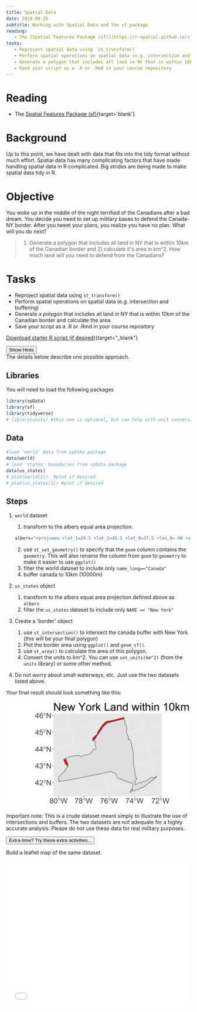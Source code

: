 ```yaml
---
title: Spatial Data
date: 2018-09-25 
subtitle: Working with Spatial Data and the sf package
reading:
   - The [Spatial Features Package (sf)](https://r-spatial.github.io/sf/){target='blank'}
tasks:
   - Reproject spatial data using `st_transform()`
   - Perform spatial operations on spatial data (e.g. intersection and buffering)
   - Generate a polygon that includes all land in NY that is within 10km of the Canadian border and calculate the area
   - Save your script as a .R or .Rmd in your course repository
---
```





# Reading

- The [Spatial Features Package (sf)](https://r-spatial.github.io/sf/){target='blank'}

# Background
Up to this point, we have dealt with data that fits into the tidy format without much effort. Spatial data has many complicating factors that have made handling spatial data in R complicated. Big strides are being made to make spatial data tidy in R. 


# Objective

You woke up in the middle of the night terrified of the Canadians after a bad dream.  You decide you need to set up military bases to defend the Canada-NY border. After you tweet your plans, you realize you have no plan.  What will you do next?

> 1) Generate a polygon that includes all land in NY that is within 10km of the Canadian border and 2) calculate it's area in km^2.  How much land will you need to defend from the Canadians?


# Tasks

- Reproject spatial data using `st_transform()`
- Perform spatial operations on spatial data (e.g. intersection and buffering)
- Generate a polygon that includes all land in NY that is within 10km of the Canadian border and calculate the area
- Save your script as a .R or .Rmd in your course repository

[<i class="fa fa-file-code-o fa-1x" aria-hidden="true"></i> Download starter R script (if desired)](scripts/CS_05_nocomments.R){target="_blank"}


<div class="well">
<button data-toggle="collapse" class="btn btn-primary btn-sm round" data-target="#demo1">Show Hints</button>
<div id="demo1" class="collapse">
The details below describe one possible approach.

## Libraries
You will need to load the following packages

```r
library(spData)
library(sf)
library(tidyverse)
# library(units) #this one is optional, but can help with unit conversions.
```

## Data

```r
#load 'world' data from spData package
data(world)  
# load 'states' boundaries from spData package
data(us_states)
# plot(world[1])  #plot if desired
# plot(us_states[1]) #plot if desired
```

## Steps
1. `world` dataset
    1. transform to the albers equal area projection:
    
    ```r
    albers="+proj=aea +lat_1=29.5 +lat_2=45.5 +lat_0=37.5 +lon_0=-96 +x_0=0 +y_0=0 +ellps=GRS80 +datum=NAD83 +units=m +no_defs"
    ```
    2. use `st_set_geometry()` to specify that the `geom` column contains the `geometry`.  This will also rename the column from `geom` to `geometry` to make it easier to use `ggplot()`
    3. filter the world dataset to include only `name_long=="Canada"` 
    4. buffer canada to 10km (10000m)
2. `us_states` object    
    1. transform to the albers equal area projection defined above as `albers`
    2. filter the `us_states` dataset to include only `NAME == "New York"`
3. Create a 'border' object
    1. use `st_intersection()` to intersect the canada buffer with New York (this will be your final polygon)
    2. Plot the border area using `ggplot()` and `geom_sf()`.
    3. use `st_area()` to calculate the area of this polygon.
    4. Convert the units to km^2.  You can use `set_units(km^2)` (from the `units` library) or some other method.
4. Do not worry about small waterways, etc.  Just use the two datasets listed above.

</div>
</div>

Your final result should look something like this:

![](CS_05_files/figure-html/unnamed-chunk-4-1.png)<!-- -->

Important note:  This is a crude dataset meant simply to illustrate the use of intersections and buffers.  The two datasets are not adequate for a highly accurate analysis.  Please do not use these data for real military purposes.

<div class="extraswell">
<button data-toggle="collapse" class="btn btn-link" data-target="#extras">
Extra time? Try these extra activities...
</button>
<div id="extras" class="collapse">

Build a leaflet map of the same dataset.



<iframe id="test"  style=" height:400px; width:100%;" scrolling="no"  frameborder="0" src="CS05_leaflet.html"></iframe>


</div>
</div>
